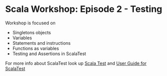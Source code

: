 # Scala Workshop: Episode 2 - Testing

Workshop is focused on

* Singletons objects
* Variables
* Statements and instructions
* Functions as variables
* Testing and Assertions in ScalaTest

For more info about ScalaTest look up [Scala Test](https://www.scalatest.org/) and [User Guide for ScalaTest](https://www.scalatest.org/user_guide)
